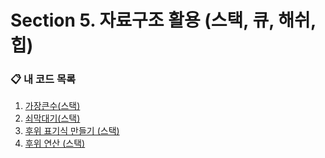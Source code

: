 # Section 5. 자료구조 활용 (스택, 큐, 해쉬, 힙)

### 📋 내 코드 목록
1. [가장큰수(스택)](solution_1.py)
2. [쇠막대기(스택)](solution_2.py)
3. [후위 표기식 만들기 (스택)](solution_3.py)
4. [후위 연산 (스택)](solution_4.py)
